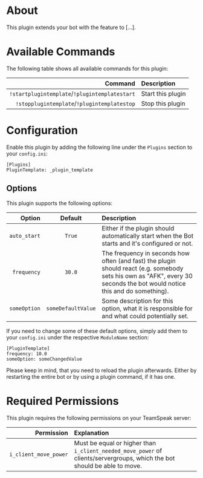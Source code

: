 # About

This plugin extends your bot with the feature to [...].


# Available Commands

The following table shows all available commands for this plugin:

| Command | Description |
| ---: | :--- |
| `!startplugintemplate`/`!plugintemplatestart` | Start this plugin |
| `!stopplugintemplate`/`!plugintemplatestop` | Stop this plugin |


# Configuration

Enable this plugin by adding the following line under the `Plugins` section to your `config.ini`:

```
[Plugins]
PluginTemplate: _plugin_template
```

## Options

This plugin supports the following options:

| Option | Default | Description |
| ---: | :---: | :--- |
| `auto_start` | `True` | Either if the plugin should automatically start when the Bot starts and it's configured or not. |
| `frequency` | `30.0` | The frequency in seconds how often (and fast) the plugin should react (e.g. somebody sets his own as "AFK", every 30 seconds the bot would notice this and do something). |
| `someOption` | `someDefaultValue` | Some description for this option, what it is responsible for and what could potentially set. |

If you need to change some of these default options, simply add them to your `config.ini` under the respective `ModuleName` section:

```
[PluginTemplate]
frequency: 10.0
someOption: someChangedValue
```

Please keep in mind, that you need to reload the plugin afterwards. Either by restarting the entire bot or by using a plugin command, if it has one.


# Required Permissions

This plugin requires the following permissions on your TeamSpeak server:

| Permission | Explanation |
| ---: | :--- |
| `i_client_move_power` | Must be equal or higher than `i_client_needed_move_power` of clients/servergroups, which the bot should be able to move. |
